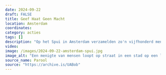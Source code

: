 ```yaml
---
date: 2024-09-22
draft: FALSE
title: Geef Haat Geen Macht
location: Amsterdam
coordinates: 
category: acties
tags: []
description: "Op het Spui in Amsterdam verzamelden zo'n vijfhonderd mensen zich voor een demonstratie tegen het Nederlandse kabinetsbeleid. In de toespraken en tijdens de mars werd ruime aandacht gegeven aan de manier waarop Nederland de genocide en de zionistische bezetting blijft steunen. "
video: 
image: /images/2024-09-22-amsterdam-spui.jpg
image_alt: "Een menigte van mensen loopt op straat in een stad op een lichte, zonnige dag, met auto's die langs hen heen gaan. Aan de voorkant lopen vijf mensen die samen een banner dragen. Op de banner staat de tekst 'Geef haat geen macht', met in de rechterbovenhoek van het spandoek een schildering van twee handen die elkaar schudden met de tekst 'Platform stop racisme' en daarnaast vele stickers met een Palestijnse vlag. De mensen die het spandoek dragen zingen of schreeuwen. In de menigte achter hen houden mensen borden, spandoeken, en Palestijnse vlaggen op."
source_name: Parool
source: "https://archive.is/UABob"
---
```

